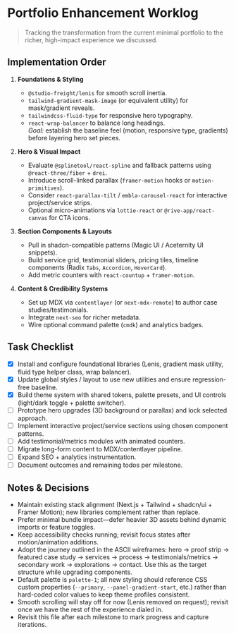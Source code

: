 # Portfolio Enhancement Worklog

> Tracking the transformation from the current minimal portfolio to the richer, high-impact experience we discussed.

## Implementation Order

1. **Foundations & Styling**  
   - `@studio-freight/lenis` for smooth scroll inertia.  
   - `tailwind-gradient-mask-image` (or equivalent utility) for mask/gradient reveals.  
   - `tailwindcss-fluid-type` for responsive hero typography.  
   - `react-wrap-balancer` to balance long headings.  
   _Goal:_ establish the baseline feel (motion, responsive type, gradients) before layering hero set pieces.

2. **Hero & Visual Impact**  
   - Evaluate `@splinetool/react-spline` and fallback patterns using `@react-three/fiber` + `drei`.  
   - Introduce scroll-linked parallax (`framer-motion` hooks or `motion-primitives`).  
   - Consider `react-parallax-tilt` / `embla-carousel-react` for interactive project/service strips.  
   - Optional micro-animations via `lottie-react` or `@rive-app/react-canvas` for CTA icons.

3. **Section Components & Layouts**  
   - Pull in shadcn-compatible patterns (Magic UI / Aceternity UI snippets).  
   - Build service grid, testimonial sliders, pricing tiles, timeline components (Radix `Tabs`, `Accordion`, `HoverCard`).  
   - Add metric counters with `react-countup` + `framer-motion`.

4. **Content & Credibility Systems**  
   - Set up MDX via `contentlayer` (or `next-mdx-remote`) to author case studies/testimonials.  
   - Integrate `next-seo` for richer metadata.  
   - Wire optional command palette (`cmdk`) and analytics badges.

## Task Checklist

- [x] Install and configure foundational libraries (Lenis, gradient mask utility, fluid type helper class, wrap balancer).  
- [x] Update global styles / layout to use new utilities and ensure regression-free baseline.  
- [x] Build theme system with shared tokens, palette presets, and UI controls (light/dark toggle + palette switcher).  
- [ ] Prototype hero upgrades (3D background or parallax) and lock selected approach.  
- [ ] Implement interactive project/service sections using chosen component patterns.  
- [ ] Add testimonial/metrics modules with animated counters.  
- [ ] Migrate long-form content to MDX/contentlayer pipeline.  
- [ ] Expand SEO + analytics instrumentation.  
- [ ] Document outcomes and remaining todos per milestone.

## Notes & Decisions

- Maintain existing stack alignment (Next.js + Tailwind + shadcn/ui + Framer Motion); new libraries complement rather than replace.  
- Prefer minimal bundle impact—defer heavier 3D assets behind dynamic imports or feature toggles.  
- Keep accessibility checks running; revisit focus states after motion/animation additions.  
- Adopt the journey outlined in the ASCII wireframes: hero → proof strip → featured case study → services → process → testimonials/metrics → secondary work → explorations → contact. Use this as the target structure while upgrading components.  
- Default palette is `palette-1`; all new styling should reference CSS custom properties (`--primary`, `--panel-gradient-start`, etc.) rather than hard-coded color values to keep theme profiles consistent.  
- Smooth scrolling will stay off for now (Lenis removed on request); revisit once we have the rest of the experience dialed in.  
- Revisit this file after each milestone to mark progress and capture iterations.
